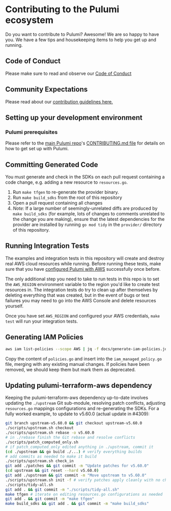 # Contributing to the Pulumi ecosystem

Do you want to contribute to Pulumi? Awesome! We are so happy to have you.
We have a few tips and housekeeping items to help you get up and running.

## Code of Conduct

Please make sure to read and observe our [Code of Conduct](./CODE-OF-CONDUCT.md)

## Community Expectations

Please read about our [contribution guidelines here.](https://github.com/pulumi/pulumi/blob/master/CONTRIBUTING.md#communications)

## Setting up your development environment

### Pulumi prerequisites

Please refer to the [main Pulumi repo](https://github.com/pulumi/pulumi/)'s [CONTRIBUTING.md file](
<https://github.com/pulumi/pulumi/blob/master/CONTRIBUTING.md#developing>) for details on how to get set up with Pulumi.

## Committing Generated Code

You must generate and check in the SDKs on each pull request containing a code change, e.g. adding a new resource to `resources.go`.

1. Run `make tfgen` to re-generate the provider binary.
1. Run `make build_sdks` from the root of this repository
1. Open a pull request containing all changes
1. *Note:* If a large number of seemingly-unrelated diffs are produced by `make build_sdks` (for example, lots of changes to comments unrelated to the change you are making), ensure that the latest dependencies for the provider are installed by running `go mod tidy` in the `provider/` directory of this repository.

## Running Integration Tests

The examples and integration tests in this repository will create and destroy real AWS
cloud resources while running. Before running these tests, make sure that you have
[configured Pulumi with AWS](https://pulumi.io/install/aws.html) successfully once before.

The only additional step you need to take to run tests in this repo is to set the
`AWS_REGION` environment variable to the region you'd like to create test resources in.
The integration tests do try to clean up after themselves by deleting everything that was
created, but in the event of bugs or test failures you may need to go into the AWS Console
and delete resources yourself.

Once you have set `AWS_REGION` and configured your AWS credentials, `make test` will run your integration tests.

## Generating IAM Policies

```bash
aws iam list-policies --scope AWS | jq -f docs/generate-iam-policies.jq -r > policies.go
```

Copy the content of `policies.go` and insert into the `iam_managed_policy.go` file, merging with any existing manual changes. If policies have been removed, we should keep them but mark them as deprecated.

## Updating pulumi-terraform-aws dependency

Keeping the pulumi-terraform-aws dependency up-to-date involves updating the `./upstream` Git sub-module, resolving
patch conflicts, adjusting `resources.go` mappings configurations and re-generating the SDKs. For a fully worked
example, to update to v5.60.0 (actual update in #4309):

```bash
git branch upstream-v5.60.0 && git checkout upstream-v5.60.0
./scripts/upstream.sh checkout
./scripts/upstream.sh rebase -o v5.60.0
# in ./rebase finish the Git rebase and resolve conflicts
./scripts/patch_computed_only.sh
# if patch_computed_only edited anything in ./upstream, commit it
(cd ./upstream && go build ./...) # verify everything builds
# add commits as needed to make it build
./scripts/upstream.sh check_in
git add ./patches && git commit -m "Update patches for v5.60.0"
(cd upstream && git reset --hard v5.60.0)
git add ./upstream && git commit -m "Move upstream to v5.60.0"
./scripts/upstream.sh init -f # verify patches apply cleanly with no changes
./scripts/tidy-all.sh
git add . && git commit -m "./scripts/tidy-all.sh"
make tfgen # iterate on editing resources.go configurations as needed
git add . && git commit -m "make tfgen"
make build_sdks && git add . && git commit -m "make build_sdks"
```
